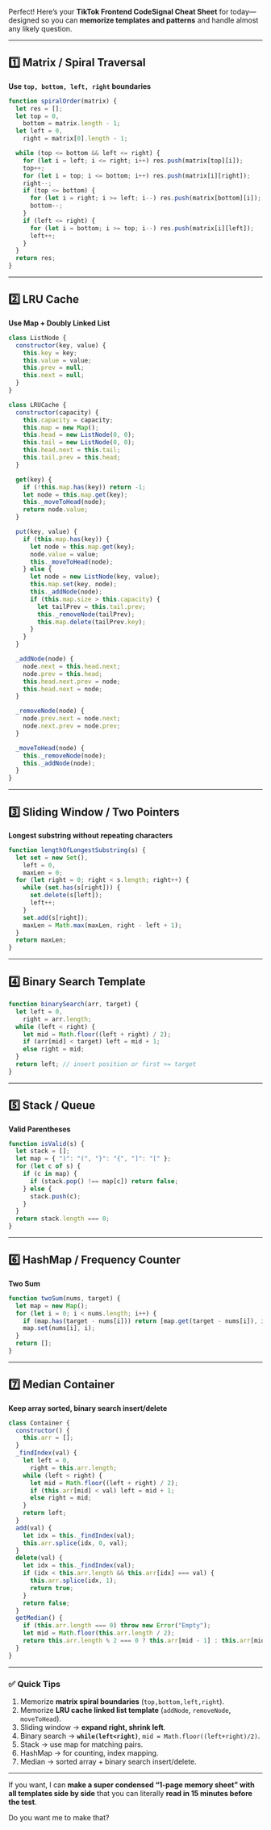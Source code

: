 Perfect! Here’s your **TikTok Frontend CodeSignal Cheat Sheet** for today—designed so you can **memorize templates and patterns** and handle almost any likely question.

---

## **1️⃣ Matrix / Spiral Traversal**

**Use `top, bottom, left, right` boundaries**

```js
function spiralOrder(matrix) {
  let res = [];
  let top = 0,
    bottom = matrix.length - 1;
  let left = 0,
    right = matrix[0].length - 1;

  while (top <= bottom && left <= right) {
    for (let i = left; i <= right; i++) res.push(matrix[top][i]);
    top++;
    for (let i = top; i <= bottom; i++) res.push(matrix[i][right]);
    right--;
    if (top <= bottom) {
      for (let i = right; i >= left; i--) res.push(matrix[bottom][i]);
      bottom--;
    }
    if (left <= right) {
      for (let i = bottom; i >= top; i--) res.push(matrix[i][left]);
      left++;
    }
  }
  return res;
}
```

---

## **2️⃣ LRU Cache**

**Use Map + Doubly Linked List**

```js
class ListNode {
  constructor(key, value) {
    this.key = key;
    this.value = value;
    this.prev = null;
    this.next = null;
  }
}

class LRUCache {
  constructor(capacity) {
    this.capacity = capacity;
    this.map = new Map();
    this.head = new ListNode(0, 0);
    this.tail = new ListNode(0, 0);
    this.head.next = this.tail;
    this.tail.prev = this.head;
  }

  get(key) {
    if (!this.map.has(key)) return -1;
    let node = this.map.get(key);
    this._moveToHead(node);
    return node.value;
  }

  put(key, value) {
    if (this.map.has(key)) {
      let node = this.map.get(key);
      node.value = value;
      this._moveToHead(node);
    } else {
      let node = new ListNode(key, value);
      this.map.set(key, node);
      this._addNode(node);
      if (this.map.size > this.capacity) {
        let tailPrev = this.tail.prev;
        this._removeNode(tailPrev);
        this.map.delete(tailPrev.key);
      }
    }
  }

  _addNode(node) {
    node.next = this.head.next;
    node.prev = this.head;
    this.head.next.prev = node;
    this.head.next = node;
  }

  _removeNode(node) {
    node.prev.next = node.next;
    node.next.prev = node.prev;
  }

  _moveToHead(node) {
    this._removeNode(node);
    this._addNode(node);
  }
}
```

---

## **3️⃣ Sliding Window / Two Pointers**

**Longest substring without repeating characters**

```js
function lengthOfLongestSubstring(s) {
  let set = new Set(),
    left = 0,
    maxLen = 0;
  for (let right = 0; right < s.length; right++) {
    while (set.has(s[right])) {
      set.delete(s[left]);
      left++;
    }
    set.add(s[right]);
    maxLen = Math.max(maxLen, right - left + 1);
  }
  return maxLen;
}
```

---

## **4️⃣ Binary Search Template**

```js
function binarySearch(arr, target) {
  let left = 0,
    right = arr.length;
  while (left < right) {
    let mid = Math.floor((left + right) / 2);
    if (arr[mid] < target) left = mid + 1;
    else right = mid;
  }
  return left; // insert position or first >= target
}
```

---

## **5️⃣ Stack / Queue**

**Valid Parentheses**

```js
function isValid(s) {
  let stack = [];
  let map = { ")": "(", "}": "{", "]": "[" };
  for (let c of s) {
    if (c in map) {
      if (stack.pop() !== map[c]) return false;
    } else {
      stack.push(c);
    }
  }
  return stack.length === 0;
}
```

---

## **6️⃣ HashMap / Frequency Counter**

**Two Sum**

```js
function twoSum(nums, target) {
  let map = new Map();
  for (let i = 0; i < nums.length; i++) {
    if (map.has(target - nums[i])) return [map.get(target - nums[i]), i];
    map.set(nums[i], i);
  }
  return [];
}
```

---

## **7️⃣ Median Container**

**Keep array sorted, binary search insert/delete**

```js
class Container {
  constructor() {
    this.arr = [];
  }
  _findIndex(val) {
    let left = 0,
      right = this.arr.length;
    while (left < right) {
      let mid = Math.floor((left + right) / 2);
      if (this.arr[mid] < val) left = mid + 1;
      else right = mid;
    }
    return left;
  }
  add(val) {
    let idx = this._findIndex(val);
    this.arr.splice(idx, 0, val);
  }
  delete(val) {
    let idx = this._findIndex(val);
    if (idx < this.arr.length && this.arr[idx] === val) {
      this.arr.splice(idx, 1);
      return true;
    }
    return false;
  }
  getMedian() {
    if (this.arr.length === 0) throw new Error("Empty");
    let mid = Math.floor(this.arr.length / 2);
    return this.arr.length % 2 === 0 ? this.arr[mid - 1] : this.arr[mid];
  }
}
```

---

### ✅ **Quick Tips**

1. Memorize **matrix spiral boundaries** (`top,bottom,left,right`).
2. Memorize **LRU cache linked list template** (`addNode`, `removeNode`, `moveToHead`).
3. Sliding window → **expand right, shrink left**.
4. Binary search → **`while(left<right)`**, `mid = Math.floor((left+right)/2)`.
5. Stack → use map for matching pairs.
6. HashMap → for counting, index mapping.
7. Median → sorted array + binary search insert/delete.

---

If you want, I can **make a super condensed “1-page memory sheet” with all templates side by side** that you can literally **read in 15 minutes before the test**.

Do you want me to make that?
